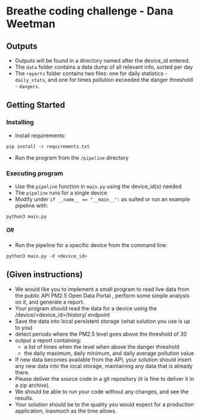 # Breathe coding challenge - Dana Weetman

## Outputs
* Outputs will be found in a directory named after the device_id entered.
* The `data` folder contains a data dump of all relevant info, sorted per day
* The `reports` folder contains two files: one for daily statistics - `daily_stats`, and one for times pollution exceeded the danger threshold - `dangers`.

## Getting Started

### Installing

* Install requirements:
```
pip install -r requirements.txt
```
* Run the program from the `/pipeline` directory

### Executing program

* Use the `pipeline` function in `main.py` using the device_id(s) needed
* The `pipeline` runs for a single device
* Modify under `if __name__ == "__main__":` as suited or run an example pipeline with:
```
python3 main.py
```

##### OR

* Run the pipeline for a specific device from the command line:
```
python3 main.py -d <device_id>
```

## (Given instructions)

* We would like you to implement a small program to read live data from the public API PM2.5 Open Data Portal , perform some simple analysis on it, and generate a report.
* Your program should read the data for a device using the /device/<device_id>/history/ endpoint
* Save the data into local persistent storage (what solution you use is up to you)
* detect periods where the PM2.5 level goes above the threshold of 30
* output a report containing:
  * a list of times when the level when above the danger threshold
  * the daily maximum, daily minimum, and daily average pollution value
* If new data becomes available from the API, your solution should insert any new data into the local storage, maintaining any data that is already there.
* Please deliver the source code in a git repository (it is fine to deliver it in a zip archive).
* We should be able to run your code without any changes, and see the results.
* Your solution should be to the quality you would expect for a production application, inasmuch as the time allows.